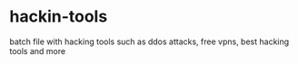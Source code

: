 # hackin-tools
batch file with hacking tools such as ddos attacks, free vpns, best hacking tools and more
